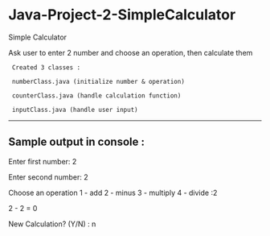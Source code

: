# Java-Project-2-SimpleCalculator

Simple Calculator

Ask user to enter 2 number and choose an operation, then calculate them

     Created 3 classes : 

     numberClass.java (initialize number & operation)

     counterClass.java (handle calculation function)

     inputClass.java (handle user input)

---------------------------
Sample output in console :
---------------------------

Enter first number: 2

Enter second number: 2

Choose an operation
1 - add
2 - minus
3 - multiply
4 - divide
:2

2 - 2 = 0

New Calculation? (Y/N) : n
